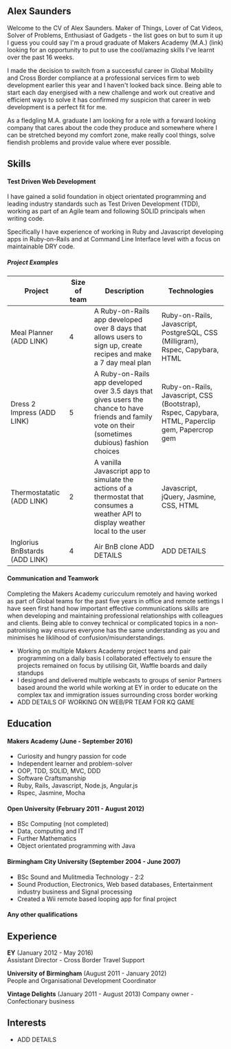 ## Alex Saunders

Welcome to the CV of Alex Saunders. Maker of Things, Lover of Cat Videos, Solver of Problems, Enthusiast of Gadgets - the list goes on but to sum it up I guess you could say I'm a proud graduate of Makers Academy (M.A.) (link) looking for an opportunity to put to use the cool/amazing skills I've learnt over the past 16 weeks.

I made the decision to switch from a successful career in Global Mobility and Cross Border compliance at a professional services firm to web development earlier this year and I haven't looked back since. Being able to start each day energised with a new challenge and work out creative and efficient ways to solve it has confirmed my suspicion that career in web development is a perfect fit for me.

As a fledgling M.A. graduate I am looking for a role with a forward looking company that cares about the code they produce and somewhere where I can be stretched beyond my comfort zone, make really cool things, solve fiendish problems and provide value where ever possible.

## Skills

#### Test Driven Web Development

I have gained a solid foundation in object orientated programming and leading industry standards such as Test Driven Development (TDD), working as part of an Agile team and following SOLID principals when writing code.

Specifically I have experience of working in Ruby and Javascript developing apps in Ruby-on-Rails and at Command Line Interface level with a focus on maintainable DRY code.

##### Project Examples
| Project | Size of team | Description | Technologies |
|---------|--------|-------------|--------------|
| Meal Planner (ADD LINK) |4| A Ruby-on-Rails app developed over 8 days that allows users to sign up, create recipes and make a 7 day meal plan | Ruby-on-Rails, Javascript, PostgreSQL, CSS (Milligram), Rspec, Capybara, HTML |
| Dress 2 Impress (ADD LINK) | 5 | A Ruby-on-Rails app developed over 3.5 days that gives users the chance to have friends and family vote on their (sometimes dubious) fashion choices | Ruby-on-Rails, Javascript, CSS (Bootstrap), Rspec, Capybara, HTML, Paperclip gem, Papercrop gem |
| Thermostatatic (ADD LINK) | 2 | A vanilla Javascript app to simulate the actions of a thermostat that consumes a weather API to display weather local to the user | Javascript, jQuery, Jasmine, CSS, HTML |
| Inglorius BnBstards (ADD LINK) | 4 | Air BnB clone ADD DETAILS | ADD DETAILS |

#### Communication and Teamwork

Completing the Makers Academy curicculum remotely and having worked as part of Global teams for the past five years in office and remote settings I have seen first hand how important effective communications skills are when developing and maintaining professional relationships with colleagues and clients. Being able to convey technical or complicated topics in a non-patronising way ensures everyone has the same understanding as you and minimises he liklihood of confusion/misunderstandings.

- Working on multiple Makers Academy project teams and pair programming on a daily basis I collaborated effectively to ensure the projects remained on focus by utilising Git, Waffle boards and daily standups
- I designed and delivered multiple webcasts to groups of senior Partners based around the world while working at EY in order to educate on the complex tax and immigration issues surrounding cross border working
- ADD DETAILS OF WORKING ON WEB/PR TEAM FOR KQ GAME


## Education

#### Makers Academy (June - September 2016)

- Curiosity and hungry passion for code
- Independent learner and problem-solver
- OOP, TDD, SOLID, MVC, DDD
- Software Craftsmanship
- Ruby, Rails, Javascript, Node.js, Angular.js
- Rspec, Jasmine, Mocha

#### Open University (February 2011 - August 2012)

- BSc Computing (not completed)
- Data, computing and IT
- Further Mathematics
- Object orientated programming with Java

#### Birmingham City University (September 2004 - June 2007)

- BSc Sound and Mulitmedia Technology - 2:2
- Sound Production, Electronics, Web based databases, Entertainment industry business and Signal processing
- Created a Wii remote based looping app for final project

#### Any other qualifications

## Experience

**EY** (January 2012 - May 2016)    
Assistant Director - Cross Border Travel Support

**University of Birmingham** (August 2011 - January 2012)   
People and Organisational Development Coordinator

**Vintage Delights** (January 2011 - August 2013)
Company owner - Confectionary business

## Interests

- ADD DETAILS
